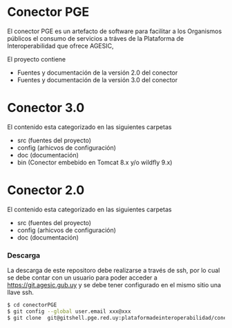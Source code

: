 # Conector PGE

El conector PGE es un artefacto de software para facilitar a los Organismos públicos el consumo de servicios a tráves de la Plataforma de Interoperabilidad que ofrece AGESIC,

El proyecto contiene
  - Fuentes y documentación de la versión 2.0 del conector
  - Fuentes y documentación de la versión 3.0 del conector
  

# Conector 3.0
El contenido esta categorizado en las siguientes carpetas
  - src (fuentes del proyecto)
  - config (arhicvos de configuración)
  - doc (documentación)
  - bin (Conector embebido en Tomcat 8.x y/o wildfly 9.x)

# Conector 2.0
El contenido esta categorizado en las siguientes carpetas
  - src (fuentes del proyecto)
  - config (arhicvos de configuración)
  - doc (documentación)

### Descarga

La descarga de este repositoro debe realizarse a través de ssh, por lo cual se debe contar con un usuario para poder acceder a https://git.agesic.gub.uy y se debe tener configurado en el mismo sitio una llave ssh.

```sh
$ cd conectorPGE
$ git config --global user.email xxx@xxx
$ git clone  git@gitshell.pge.red.uy:plataformadeinteroperabilidad/conectorpge.git
```

